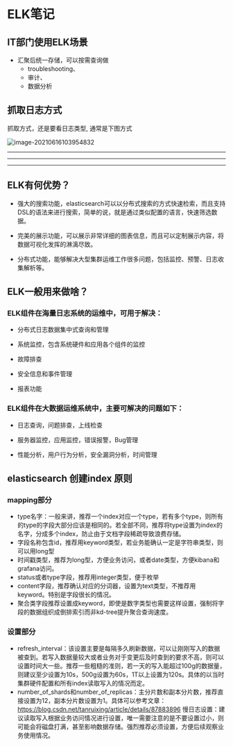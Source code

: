 # ELK笔记

## IT部门使用ELK场景

- 汇聚后统一存储，可以按需查询做
  - troubleshooting、
  - 审计、
  - 数据分析

## 抓取日志方式

抓取方式，还是要看日志类型, 通常是下图方式

![image-20210616103954832](https://cdn.jsdelivr.net/gh/ihatebeans/images@main/img/image-20210616103954832.png)

---

---

---

## ELK有何优势？

- 强大的搜索功能，elasticsearch可以以分布式搜索的方式快速检索，而且支持DSL的语法来进行搜索，简单的说，就是通过类似配置的语言，快速筛选数据。

- 完美的展示功能，可以展示非常详细的图表信息，而且可以定制展示内容，将数据可视化发挥的淋漓尽致。

- 分布式功能，能够解决大型集群运维工作很多问题，包括监控、预警、日志收集解析等。

## ELK一般用来做啥？

### ELK组件在海量日志系统的运维中，可用于解决：

- 分布式日志数据集中式查询和管理

- 系统监控，包含系统硬件和应用各个组件的监控

- 故障排查

- 安全信息和事件管理

- 报表功能

### ELK组件在大数据运维系统中，主要可解决的问题如下：

- 日志查询，问题排查，上线检查

- 服务器监控，应用监控，错误报警，Bug管理

- 性能分析，用户行为分析，安全漏洞分析，时间管理

## elasticsearch 创建index 原则

### mapping部分

- type名字：一般来讲，推荐一个index对应一个type，若有多个type，则所有的type的字段大部分应该是相同的。若全部不同，推荐将type设置为index的名字，分成多个index，防止由于文档字段稀疏导致浪费存储。
- 字段名称包含id，推荐用keyword类型，若业务能确认一定是字符串类型，则可以用long型
- 时间戳类型，推荐为long型，方便业务访问，或者date类型，方便kibana和grafana访问。
- status或者type字段，推荐用integer类型，便于枚举
- content字段，推荐确认对应的分词器，设置为text类型，不推荐用keyword。特别是字段很长的情况。
- 聚合类字段推荐设置成keyword，即使是数字类型也需要这样设置，强制将字段的数据组织成倒排索引而非kd-tree提升聚合查询速度。

### 设置部分

- refresh_interval：该设置主要是每隔多久刷新数据，可以让刚刚写入的数据被查到。若写入数据量较大或者业务对于变更后及时查到的要求不高，则可以设置时间大一些。推荐一些粗糙的准则，若一天的写入能超过100g的数据量，则建议至少设置为10s，500g设置为60s，1T以上设置为120s。具体的以当时集群硬件配置和所有index读取写入的情况而定。
- number_of_shards和number_of_replicas：主分片数和副本分片数，推荐直接设置为12，副本分片数设置为1。具体可以参考文章：https://blog.csdn.net/tanruixing/article/details/87883896
慢日志设置：建议读取写入根据业务访问情况进行设置，唯一需要注意的是不要设置过小，则可能会将磁盘打满，甚至影响数据存储。强烈推荐必须设置，方便后续观察业务使用情况。

